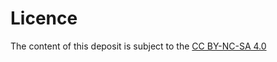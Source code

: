 # Licence

The content of this deposit is subject to the [CC BY-NC-SA 4.0](https://creativecommons.org/licenses/by-nc-sa/4.0/)
